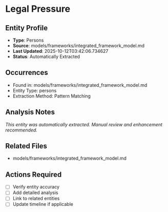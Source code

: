 # Legal Pressure

## Entity Profile
- **Type**: Persons
- **Source**: models/frameworks/integrated_framework_model.md
- **Last Updated**: 2025-10-12T03:42:06.734627
- **Status**: Automatically Extracted

## Occurrences
- Found in: models/frameworks/integrated_framework_model.md
- Entity Type: persons
- Extraction Method: Pattern Matching

## Analysis Notes
*This entity was automatically extracted. Manual review and enhancement recommended.*

## Related Files
- models/frameworks/integrated_framework_model.md

## Actions Required
- [ ] Verify entity accuracy
- [ ] Add detailed analysis
- [ ] Link to related entities
- [ ] Update timeline if applicable
